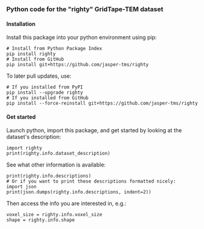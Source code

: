 ### Python code for the "righty" GridTape-TEM dataset

#### Installation
Install this package into your python environment using pip:

    # Install from Python Package Index
    pip install righty
    # Install from GitHub
    pip install git+https://github.com/jasper-tms/righty
    
To later pull updates, use:

    # If you installed from PyPI
    pip install --upgrade righty
    # If you installed from GitHub
    pip install --force-reinstall git+https://github.com/jasper-tms/righty

#### Get started
Launch python, import this package, and get started by looking at the dataset's description:

    import righty
    print(righty.info.dataset_description)

See what other information is available:

    print(righty.info.descriptions)
    # Or if you want to print these descriptions formatted nicely:
    import json
    print(json.dumps(righty.info.descriptions, indent=2))
    
Then access the info you are interested in, e.g.:

    voxel_size = righty.info.voxel_size
    shape = righty.info.shape
    
